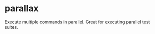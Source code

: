 parallax
========

Execute multiple commands in parallel. Great for executing parallel test suites.

